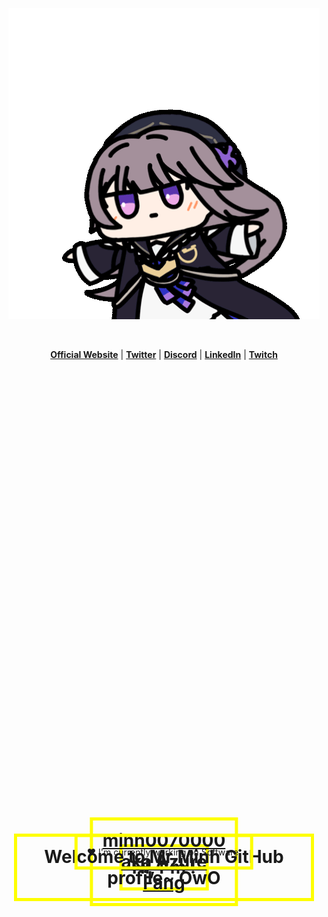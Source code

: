 <style>
.kuru {
        border: 5px solid;
        animation: colorChange 2.5s infinite;
        padding: 15px;
        position: absolute;
        top: 35%;
        left: 50%;
        transform: translate(-50%, -50%);
    }

    @keyframes colorChange {
        0% {
            border-color: red;
        }

        25% {
            border-color: blue;
        }

        50% {
            border-color: green;
        }

        75% {
            border-color: yellow;
        }

        100% {
            border-color: red;
        }

    }
</style>
<p align="center">
  <a href="https://www.facebook.com/profile.php?id=100009466564217"><img src="kurukuru-kururing.gif" alt="Banner"></a>
</p>

<h1 class="kuru" align="center">Hi, I'm <a  class="kuru" href="https://www.facebook.com/profile.php?id=100009466564217">minh0070000 aka Azure Fang</a>!</h1>
<h1 class="kuru" align="center">Welcome to Mr.Minh GitHub profile~ OwO</h1>

<p align="center">
  <a href="https://github.com/minh0070000"><img src="https://github-readme-stats.vercel.app/api?username=minh0070000&hide_border=true&show_icons=true" alt=""></a>
</p>

<p align="center">
  <strong><a href="#">Official Website</a></strong> |
  <strong><a href="#">Twitter</a></strong> |
  <strong><a href="#">Discord</a></strong> |
  <strong><a href="#">LinkedIn</a></strong> |
  <strong><a href="#">Twitch</a></strong>
</p>

<p  class="kuru" align="center">❤ I'm currently working on Software.</p>

<!--
**minh0070000** is a ✨ _special_ ✨ repository because its `README.md` (this file) appears on your GitHub profile.

Here are some ideas to get you started:

- 🔭 I’m currently working on ...
- 🌱 I’m currently learning ...
- 👯 I’m looking to collaborate on ...
- 🤔 I’m looking for help with ...
- 💬 Ask me about ...
- 📫 How to reach me: ...
- 😄 Pronouns: ...
- ⚡ Fun fact: ...
-->

